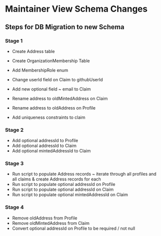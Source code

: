 # Maintainer View Schema Changes

## Steps for DB Migration to new Schema

### Stage 1

- Create Address table
- Create OrganizationMembership Table
- Add MembershipRole enum
- Change userId field on Claim to githubUserId

- Add new optional field ~ email to Claim
- Rename address to oldMintedAddress on Claim
- Rename address to oldAddress on Profile
- Add uniqueness constraints to claim

### Stage 2

- Add optional addressId to Profile
- Add optional addressId to Claim
- Add optional mintedAddressId to Claim

### Stage 3

- Run script to populate Address records ~ iterate through all profiles and all claims & create Address records for each
- Run script to populate optional addressId on Profile
- Run script to populate optional addressId on Claim
- Run script to populate optional mintedAddressId on Claim

### Stage 4

- Remove oldAddress from Profile
- Remove oldMintedAddress from Claim
- Convert optional addressId on Profile to be required / not null
